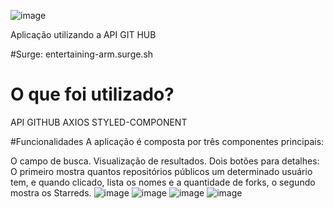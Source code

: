 
![image](https://user-images.githubusercontent.com/81257067/124479671-e2760280-dd7c-11eb-8822-fa1236227320.png)


Aplicação utilizando a API GIT HUB

#Surge: entertaining-arm.surge.sh

# O que foi utilizado?
API GITHUB
AXIOS
STYLED-COMPONENT

#Funcionalidades
A aplicação é composta por três componentes principais:

O campo de busca.
Visualização de resultados.
Dois botões para detalhes:
O primeiro mostra quantos repositórios públicos um determinado usuário tem, e quando clicado,  lista os nomes e a quantidade de forks, 
o segundo mostra os Starreds.
![image](https://user-images.githubusercontent.com/81257067/126779435-87ffad61-f647-47ac-b302-c716bcb82c7c.png)
![image](https://user-images.githubusercontent.com/81257067/126779499-2c802227-bb8e-4680-b1ad-0e67ecde556e.png)
![image](https://user-images.githubusercontent.com/81257067/126779517-51a483b4-4fac-4ae3-8f95-51efb7b78d8a.png)
![image](https://user-images.githubusercontent.com/81257067/126779527-f9d55aaf-c8e1-4b57-a3d4-7cce58f97129.png)



